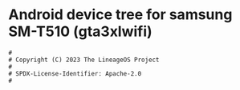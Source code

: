 # Android device tree for samsung SM-T510 (gta3xlwifi)

```
#
# Copyright (C) 2023 The LineageOS Project
#
# SPDX-License-Identifier: Apache-2.0
#
```
